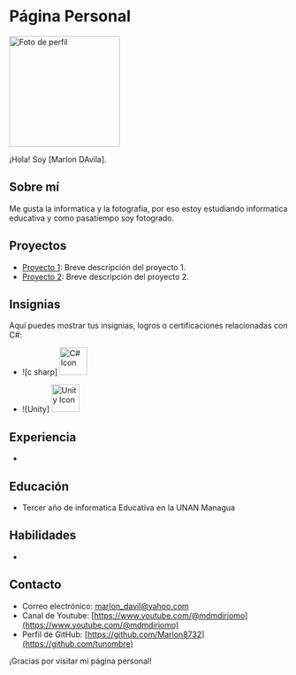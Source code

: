 # Página Personal

<img src="https://scontent.fmga3-2.fna.fbcdn.net/v/t1.6435-9/88151599_3099717776740315_5357085959244480512_n.jpg?_nc_cat=103&ccb=1-7&_nc_sid=09cbfe&_nc_ohc=bILNjHbnrowAX8fmnaC&_nc_ht=scontent.fmga3-2.fna&oh=00_AfCLplo19c5uz8qiu5IoxMbrQzVjqAJQSOrvKBoIgkL1kw&oe=64AB1F76" width="200" height="auto" alt="Foto de perfil">

¡Hola! Soy [Marlon DAvila].

## Sobre mí

Me gusta la informatica y la fotografia, por eso estoy estudiando informatica educativa y como pasatiempo soy fotogrado.

## Proyectos

- [Proyecto 1](enlace-al-proyecto-1): Breve descripción del proyecto 1.
- [Proyecto 2](enlace-al-proyecto-2): Breve descripción del proyecto 2.

## Insignias
Aquí puedes mostrar tus insignias, logros o certificaciones relacionadas con C#:

- ![c sharp] <img src="https://upload.wikimedia.org/wikipedia/commons/4/4f/Csharp_Logo.png" alt="C# Icon" width="50" height="50">


- ![Unity] <img src="https://cdn.worldvectorlogo.com/logos/unity-69.svg" alt="Unity Icon" width="50" height="50">


## Experiencia

- 

## Educación

- Tercer año de informatica Educativa en la UNAN Managua

## Habilidades

- 
## Contacto

- Correo electrónico: [marlon_davil@yahoo.com](marlon_davil@yahoo.com)
- Canal de Youtube: [https://www.youtube.com/@mdmdiriomo](https://www.youtube.com/@mdmdiriomo)
- Perfil de GitHub: [https://github.com/Marlon8732](https://github.com/tunombre)

¡Gracias por visitar mi página personal!
